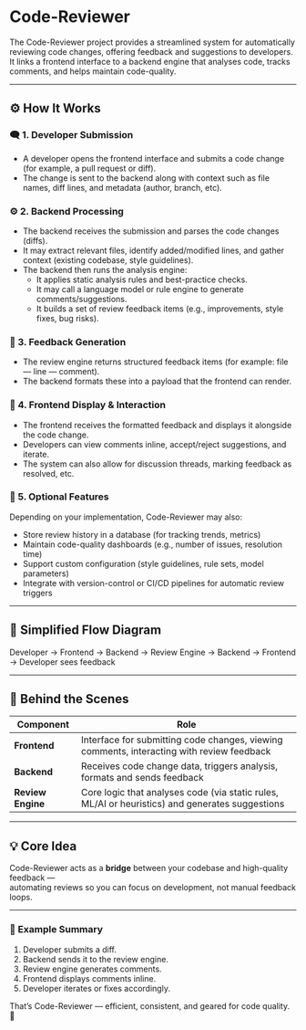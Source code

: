 # Code-Reviewer

The Code-Reviewer project provides a streamlined system for automatically reviewing code changes, offering feedback and suggestions to developers.  
It links a frontend interface to a backend engine that analyses code, tracks comments, and helps maintain code-quality.

---

## ⚙️ How It Works

### 🗨️ 1. Developer Submission  
- A developer opens the frontend interface and submits a code change (for example, a pull request or diff).  
- The change is sent to the backend along with context such as file names, diff lines, and metadata (author, branch, etc).

### ⚙️ 2. Backend Processing  
- The backend receives the submission and parses the code changes (diffs).  
- It may extract relevant files, identify added/modified lines, and gather context (existing codebase, style guidelines).  
- The backend then runs the analysis engine:  
  - It applies static analysis rules and best-practice checks.  
  - It may call a language model or rule engine to generate comments/suggestions.  
  - It builds a set of review feedback items (e.g., improvements, style fixes, bug risks).

### 🤖 3. Feedback Generation  
- The review engine returns structured feedback items (for example: file — line — comment).  
- The backend formats these into a payload that the frontend can render.  

### 💬 4. Frontend Display & Interaction  
- The frontend receives the formatted feedback and displays it alongside the code change.  
- Developers can view comments inline, accept/reject suggestions, and iterate.  
- The system can also allow for discussion threads, marking feedback as resolved, etc.

### 🧩 5. Optional Features  
Depending on your implementation, Code-Reviewer may also:  
- Store review history in a database (for tracking trends, metrics)  
- Maintain code-quality dashboards (e.g., number of issues, resolution time)  
- Support custom configuration (style guidelines, rule sets, model parameters)  
- Integrate with version-control or CI/CD pipelines for automatic review triggers  

---

## 🔁 Simplified Flow Diagram

Developer → Frontend → Backend → Review Engine → Backend → Frontend → Developer sees feedback


---

## 🧠 Behind the Scenes

| Component     | Role |
|--------------|------|
| **Frontend**  | Interface for submitting code changes, viewing comments, interacting with review feedback |
| **Backend**   | Receives code change data, triggers analysis, formats and sends feedback |
| **Review Engine** | Core logic that analyses code (via static rules, ML/AI or heuristics) and generates suggestions |

---

## 💡 Core Idea

Code-Reviewer acts as a **bridge** between your codebase and high-quality feedback —  
automating reviews so you can focus on development, not manual feedback loops.

---

### 🧾 Example Summary

1. Developer submits a diff.  
2. Backend sends it to the review engine.  
3. Review engine generates comments.  
4. Frontend displays comments inline.  
5. Developer iterates or fixes accordingly.

That’s Code-Reviewer — efficient, consistent, and geared for code quality. 🚀
